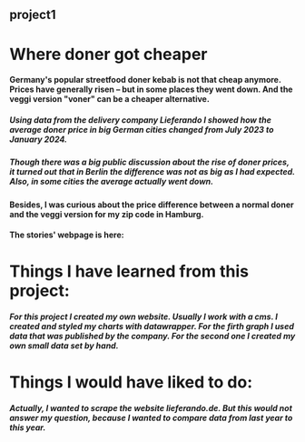## project1
# Where doner got cheaper
#### Germany's popular streetfood doner kebab is not that cheap anymore. Prices have generally risen – but in some places they went down. And the veggi version "voner" can be a cheaper alternative.

##### Using data from the delivery company Lieferando I showed how the average doner price in big German cities changed from July 2023 to January 2024.
##### Though there was a big public discussion about the rise of doner prices, it turned out that in Berlin the difference was not as big as I had expected. Also, in some cities the average actually went down.
#### Besides, I was curious about the price difference between a normal doner and the veggi version for my zip code in Hamburg.

#### The stories' webpage is here: 

# Things I have learned from this project:

##### For this project I created my own website. Usually I work with a cms. I created and styled my charts with datawrapper. For the firth graph I used data that was published by the company. For the second one I created my own small data set by hand.

# Things I would have liked to do:
##### Actually, I wanted to scrape the website lieferando.de. But this would not answer my question, because I wanted to compare data from last year to this year.
